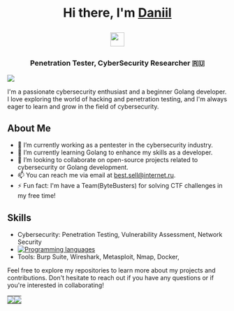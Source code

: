 <h1 align="center">Hi there, I'm <a href="https://tryhackme.com/p/Reesecomrade" target="_blank">Daniil</a> 







  
<img src="https://github.com/blackcater/blackcater/raw/main/images/Hi.gif" height="32"/></h1>
<h3 align="center">Penetration Tester, CyberSecurity Researcher 🇷🇺</h3>

<td style="padding: 0;"><img src="https://github-profile-summary-cards.vercel.app/api/cards/profile-details?username=c0mrade12211&theme=solarized_dark" style="display: block;"></td>

I'm a passionate cybersecurity enthusiast and a beginner Golang developer. I love exploring the world of hacking and penetration testing, and I'm always eager to learn and grow in the field of cybersecurity.

## About Me

- 🔭 I’m currently working as a pentester in the cybersecurity industry.
- 🌱 I’m currently learning Golang to enhance my skills as a developer.
- 👯 I’m looking to collaborate on open-source projects related to cybersecurity or Golang development.
- 📫 You can reach me via email at [best.sell@internet.ru](mailto:best.sell@internet.ru).
- ⚡ Fun fact: I'm have a Team(ByteBusters) for solving CTF challenges in my free time!

## Skills

- Cybersecurity: Penetration Testing, Vulnerability Assessment, Network Security  
- [![Programming languages](https://skillicons.dev/icons?i=golang,cpp,python,powershell,postgresql)](https://skillicons.dev)
- Tools: Burp Suite, Wireshark, Metasploit, Nmap, Docker, 


Feel free to explore my repositories to learn more about my projects and contributions. Don't hesitate to reach out if you have any questions or if you're interested in collaborating!



<table style="border-collapse: collapse;">
  <tr>
    <td style="padding: 0; display: inline-block;"><img src="https://github-profile-summary-cards.vercel.app/api/cards/stats?username=c0mrade12211&theme=solarized_dark" style="display: block;"></td>
    <td style="padding: 0; display: inline-block;"><img src="https://github-profile-summary-cards.vercel.app/api/cards/repos-per-language?username=c0mrade12211&theme=solarized_dark" style="display: block;"></td>
  </tr>
</table>
